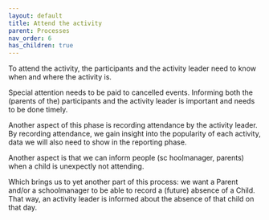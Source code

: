 ```yaml
---
layout: default
title: Attend the activity
parent: Processes
nav_order: 6
has_children: true
---
```


To attend the activity, the participants and the activity leader need to know when and where the activity is.

Special attention needs to be paid to cancelled events. Informing both the (parents of the) participants and the activity leader is important and needs to be done timely.

Another aspect of this phase is recording attendance by the activity leader. By recording attendance, we gain insight into the popularity of each activity, data we will also need to show in the reporting phase.

Another aspect is that we can inform people (sc hoolmanager, parents) when a child is unexpectly not attending.

Which brings us to yet another part of this process: we want a Parent and/or a schoolmanager to be able to record a (future) absence of a Child. That way, an activity leader is informed about the absence of that child on that day.

